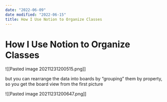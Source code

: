 ```yaml
---
date: "2022-06-09"
date modified: "2022-06-15"
title: How I Use Notion to Organize Classes
---
```


# How I Use Notion to Organize Classes
![[Pasted image 20211231200515.png]]

but you can rearrange the data into boards by “grouping” them by property, so you get the board view from the first picture

![[Pasted image 20211231200647.png]]
